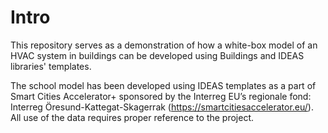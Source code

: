 # Intro 
This repository serves as a demonstration of how a white-box model of an HVAC system in buildings can be developed using Buildings and IDEAS libraries' templates. 

The school model has been developed using IDEAS templates as a part of Smart Cities Accelerator+ sponsored by the Interreg EU’s regionale fond: Interreg Öresund-Kattegat-Skagerrak (https://smartcitiesaccelerator.eu/). All use of the data requires proper reference to the project.
